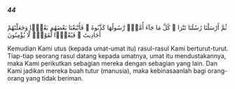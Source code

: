 ##### 44

<span class="ayah">ثُمَّ أَرْسَلْنَا رُسُلَنَا تَتْرَا ۖ كُلَّ مَا جَآءَ أُمَّةًۭ رَّسُولُهَا كَذَّبُوهُ ۚ فَأَتْبَعْنَا بَعْضَهُم بَعْضًۭا وَجَعَلْنَٰهُمْ أَحَادِيثَ ۚ فَبُعْدًۭا لِّقَوْمٍۢ لَّا يُؤْمِنُونَ</span>

<span class="ayah_translation">Kemudian Kami utus (kepada umat-umat itu) rasul-rasul Kami berturut-turut. Tiap-tiap seorang rasul datang kepada umatnya, umat itu mendustakannya, maka Kami perikutkan sebagian mereka dengan sebagian yang lain. Dan Kami jadikan mereka buah tutur (manusia), maka kebinasaanlah bagi orang-orang yang tidak beriman.</span>
